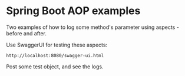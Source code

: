 Spring Boot AOP examples
=
Two examples of how to log some method's parameter using aspects - before and after.

Use SwaggerUI for testing these aspects:
```
http://localhost:8080/swagger-ui.html
```
Post some test object, and see the logs.